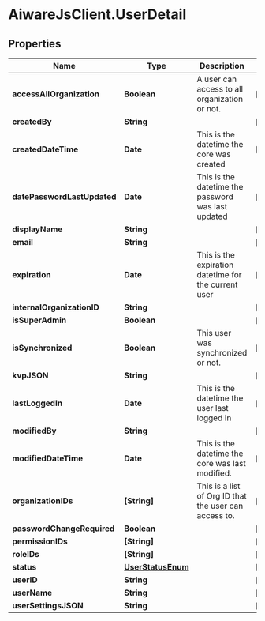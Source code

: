 # AiwareJsClient.UserDetail

## Properties

Name | Type | Description | Notes
------------ | ------------- | ------------- | -------------
**accessAllOrganization** | **Boolean** | A user can access to all organization or not. | [optional] 
**createdBy** | **String** |  | [optional] 
**createdDateTime** | **Date** | This is the datetime the core was created | [optional] 
**datePasswordLastUpdated** | **Date** | This is the datetime the password was last updated | [optional] 
**displayName** | **String** |  | [optional] 
**email** | **String** |  | [optional] 
**expiration** | **Date** | This is the expiration datetime for the current user | [optional] 
**internalOrganizationID** | **String** |  | [optional] 
**isSuperAdmin** | **Boolean** |  | [optional] 
**isSynchronized** | **Boolean** | This user was synchronized or not. | [optional] 
**kvpJSON** | **String** |  | [optional] 
**lastLoggedIn** | **Date** | This is the datetime the user last logged in | [optional] 
**modifiedBy** | **String** |  | [optional] 
**modifiedDateTime** | **Date** | This is the datetime the core was last modified. | [optional] 
**organizationIDs** | **[String]** | This is a list of Org ID that the user can access to. | [optional] 
**passwordChangeRequired** | **Boolean** |  | [optional] 
**permissionIDs** | **[String]** |  | [optional] 
**roleIDs** | **[String]** |  | [optional] 
**status** | [**UserStatusEnum**](UserStatusEnum.md) |  | [optional] 
**userID** | **String** |  | [optional] 
**userName** | **String** |  | [optional] 
**userSettingsJSON** | **String** |  | [optional] 


